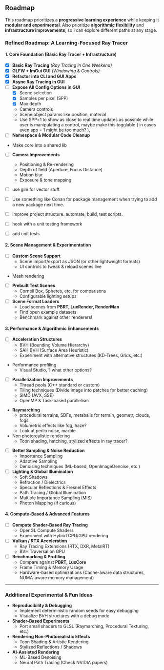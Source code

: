 
## Roadmap

This roadmap prioritizes a **progressive learning experience** while keeping it **modular and experimental**.
Also prioritize **algorithmic flexibility** and **infrastructure improvements**, so I can explore different paths at any stage.  


### **Refined Roadmap: A Learning-Focused Ray Tracer**  

#### **1. Core Foundation (Basic Ray Tracer + Infrastructure)**
- [x] **Basic Ray Tracing** *(Ray Tracing in One Weekend)*
- [x] **GLFW + ImGui GUI** *(Windowing & Controls)*
- [x] **Refactor into CLI and GUI Apps**
- [x] **Async Ray Tracing in GUI**
- [ ] **Expose All Config Options in GUI** 
  - [x] Scene selection
  - [x] Samples per pixel (SPP)
  - [x] Max depth
  - Camera controls
  - Scene object params like position, material
  - Use SPP=1 to show as close to real time updates as possible while user is manipulating a control, 
    maybe make this togglable ( in cases even spp = 1 might be too much? ), 
- [ ] **Namespace & Modular Code Cleanup**
- Make core into a shared lib
- [ ] **Camera Improvements**
  - Positioning & Re-rendering  
  - Depth of field (Aperture, Focus Distance)
  - Motion blur
  - Exposure & tone mapping
- [ ] use glm for vector stuff.
- [ ] Use something like Conan for package management when trying to add a new package next time.
- [ ] improve project structure. automate, build, test scripts.
- [ ] hook with a unit testing framework
- [ ] add unit tests
    

#### **2. Scene Management & Experimentation**
- [ ] **Custom Scene Support**
  - Scene import/export as JSON (or other lightweight formats)
  - UI controls to tweak & reload scenes live  
- Mesh rendering
- [ ] **Prebuilt Test Scenes**
  - Cornell Box, Spheres, etc. for comparisons
  - Configurable lighting setups  
- [ ] **Scene Format Loaders**
  - Load scenes from **PBRT, LuxRender, RenderMan**
  - Find open example datasets
  - Benchmark against other renderers!

#### **3. Performance & Algorithmic Enhancements**
- [ ] **Acceleration Structures**
  - BVH (Bounding Volume Hierarchy)
  - SAH BVH (Surface Area Heuristic)
  - Experiment with alternative structures (KD-Trees, Grids, etc.)  
- Performance profiling
  - Visual Studio, ? what other options?
- [ ] **Parallelization Improvements**
  - Thread pools (C++ standard or custom)  
  - Tiling techniques (Divide image into patches for better caching)  
  - SIMD (AVX, SSE)  
  - OpenMP & Task-based parallelism
- **Raymarching**
    - procedural terrains, SDFs, metaballs for terrain, geometr, clouds, fogs
    - Volumetric effects like fog, haze?
    - Look at perlin noise, marble
- Non photorealistic rendering
    - Toon shading, hatching, stylized effects in ray tracer?
- [ ] **Better Sampling & Noise Reduction**
  - Importance Sampling
  - Adaptive Sampling  
  - Denoising techniques (ML-based, OpenImageDenoise, etc.)  
- [ ] **Lighting & Global Illumination**
  - Soft Shadows  
  - Refraction / Dielectrics  
  - Specular Reflections & Fresnel Effects  
  - Path Tracing / Global Illumination  
  - Multiple Importance Sampling (MIS)  
  - Photon Mapping (if curious)  

#### **4. Compute-Based & Advanced Features**
- [ ] **Compute Shader-Based Ray Tracing**
  - OpenGL Compute Shaders  
  - Experiment with Hybrid CPU/GPU rendering  
- [ ] **Vulkan / RTX Acceleration**
  - Ray Tracing Extensions (RTX, DXR, MetalRT)  
  - BVH Traversal on GPU  
- [ ] **Benchmarking & Profiling**
  - Compare against **PBRT, LuxCore**  
  - Frame Timing & Memory Usage  
  - Hardware-based optimizations (Cache-aware data structures, NUMA-aware memory management)  

---

### **Additional Experimental & Fun Ideas**
- **Reproducibility & Debugging**
  - Implement deterministic random seeds for easy debugging  
  - Visualize BVH structures with a debug mode  
- **Shader-Based Experiments**
  - Port small shaders to GLSL (Raymarching, Procedural Texturing, etc.)  
- **Rendering Non-Photorealistic Effects**
  - Toon Shading & Artistic Rendering  
  - Stylized Reflections / Shadows  
- **AI-Assisted Rendering**
  - ML-Based Denoising  
  - Neural Path Tracing (Check NVIDIA papers)  

